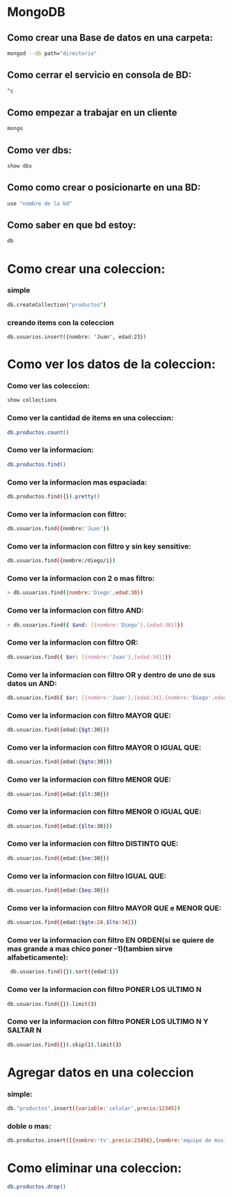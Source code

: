 # MongoDB

## Como crear una Base de datos en una carpeta:
```sh
mongod --db path="directorio"
```
## Como cerrar el servicio en consola de BD:
```sh
^c
```
## Como empezar a trabajar en un cliente
```sh
mongo
```
## Como ver dbs:
```sh
show dbs
```
## Como como crear o posicionarte en una BD:
```sh
use "nombre de la bd"
```
## Como saber en que bd estoy:
```sh
db
```
# Como crear una coleccion:
### simple
```sh
db.createCollection("productos")
```
### creando items con la coleccion
```
db.usuarios.insert({nombre: 'Juan', edad:23})
```
# Como ver los datos de la coleccion:
### Como ver las coleccion:
```sh
show collections
```
### Como ver la cantidad de items en una coleccion:
```sh
db.productos.count()
```

### Como ver la informacion:
```sh
db.productos.find()
```
### Como ver la informacion mas espaciada:
```sh
db.productos.find({}).pretty()
```
### Como ver la informacion con filtro:
```sh
db.usuarios.find({nombre:'Juan'})
```
### Como ver la informacion con filtro y sin key sensitive:
```sh
db.usuarios.find({nombre:/diego/i})
```
### Como ver la informacion con 2 o mas filtro:
```sh
> db.usuarios.find({nombre:'Diego',edad:30})
```
### Como ver la informacion con filtro AND:
```sh
> db.usuarios.find({ $and: [{nombre:'Diego'},{edad:30}]})
```
### Como ver la informacion con filtro OR:
```sh
db.usuarios.find({ $or: [{nombre:'Juan'},{edad:34}]})
```
### Como ver la informacion con filtro OR y dentro de uno de sus datos un AND:
```sh
db.usuarios.find({ $or: [{nombre:'Juan'},{edad:34},{nombre:'Diego',edad:37}]})
```
### Como ver la informacion con filtro MAYOR QUE:
```sh
db.usuarios.find({edad:{$gt:30}})
```
### Como ver la informacion con filtro MAYOR O IGUAL QUE:
```sh
db.usuarios.find({edad:{$gte:30}})
```
### Como ver la informacion con filtro MENOR QUE:
```sh
db.usuarios.find({edad:{$lt:30}})
```
### Como ver la informacion con filtro MENOR O IGUAL QUE:
```sh
db.usuarios.find({edad:{$lte:30}})
```
### Como ver la informacion con filtro DISTINTO QUE:
```sh
db.usuarios.find({edad:{$ne:30}})
```
### Como ver la informacion con filtro IGUAL QUE:
```sh
db.usuarios.find({edad:{$eq:30}})
```
### Como ver la informacion con filtro MAYOR QUE e MENOR QUE:
```sh
db.usuarios.find({edad:{$gte:24,$lte:34}})
```
### Como ver la informacion con filtro EN ORDEN(si se quiere de mas grande a mas chico poner -1)(tambien sirve alfabeticamente):
```sh
 db.usuarios.find({}).sort({edad:1})
```
### Como ver la informacion con filtro PONER LOS ULTIMO N
```sh
db.usuarios.find({}).limit(3)
```
### Como ver la informacion con filtro PONER LOS ULTIMO N Y SALTAR N
```sh
db.usuarios.find({}).skip(1).limit(3)
```
# Agregar datos en una coleccion
### simple:
```sh
db."productos".insert({variable:'celular',precio:12345})
```
### doble o mas:
```sh
db.productos.insert([{nombre:'tv',precio:23456},{nombre:'equipo de musica',precio:76543}])
```
# Como eliminar una coleccion:
```sh
db.productos.drop()
```
